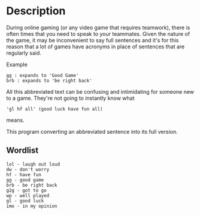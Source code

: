 # Description

During online gaming (or any video game that requires teamwork), there is often times that you need to speak to your teammates.
Given the nature of the game, it may be inconvenient to say full sentences and it's for this reason that a lot of games have acronyms in place of sentences that are regularly said.

Example

    gg : expands to 'Good Game'
    brb : expands to 'be right back'

All this abbreviated text can be confusing and intimidating for someone new to a game. They're not going to instantly know what

    'gl hf all' (good luck have fun all)

means.

This program converting an abbreviated sentence into its full version.

## Wordlist

    lol - laugh out loud
    dw - don't worry
    hf - have fun
    gg - good game
    brb - be right back
    g2g - got to go
    wp - well played
    gl - good luck
    imo - in my opinion
